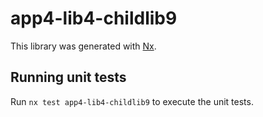 # app4-lib4-childlib9

This library was generated with [Nx](https://nx.dev).

## Running unit tests

Run `nx test app4-lib4-childlib9` to execute the unit tests.
